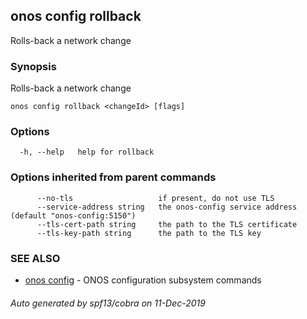 ## onos config rollback

Rolls-back a network change

### Synopsis

Rolls-back a network change

```
onos config rollback <changeId> [flags]
```

### Options

```
  -h, --help   help for rollback
```

### Options inherited from parent commands

```
      --no-tls                   if present, do not use TLS
      --service-address string   the onos-config service address (default "onos-config:5150")
      --tls-cert-path string     the path to the TLS certificate
      --tls-key-path string      the path to the TLS key
```

### SEE ALSO

* [onos config](onos_config.md)	 - ONOS configuration subsystem commands

###### Auto generated by spf13/cobra on 11-Dec-2019
